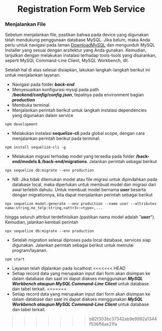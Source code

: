 <h1 align="center">
  <br>
  Registration Form Web Service
  <br>
</h1>

### Menjalankan File
Sebelum menjalankan file, pastikan bahwa pada device yang digunakan telah mendukung penggunaan database MySQL. Jika belum, maka Anda perlu untuk navigasi pada laman [DownloadMySQL](https://dev.mysql.com/downloads/windows/installer/8.0.html) dan mengunduh MySQL Installer yang sesuai dengan arsitektur yang Anda gunakan. Kemudian, lanjutkan dengan melakukan instalasi terhadap tools-tools yang disarankan, seperti MySQL Command-Line Client, MySQL Workbench, dll.

Setelah hal di atas selesai disiapkan, lakukan langkah-langkah berikut ini untuk menjalankan layanan.
- Navigasi pada folder __*back-end*__
- Menyesuaikan konfigurasi mysql pada path __*/backend/config/config.json*__, tepatnya pada environment bagian __*production*__
- Membuka terminal
- Menjalankan perintah berikut untuk langkah instalasi dependencies yang digunakan dalam service
```
npm development
```
- Melakukan instalasi __sequelize-cli__ pada global scope, dengan cara menjalankan perintah berikut pada terminal:
```
npm install sequelize-cli -g
```
- Melakukan migrasi terhadap model yang tersedia pada folder __/back-end/models & /back-end/migrations__. Jalankan perintah sebagai berikut
```
npx sequelize db:migrate --env production
```
- NB: Jika tidak ditemukan model atau file migrasi untuk dipindahkan pada database local, maka diperlukan untuk membuat model dan migrasi dari awal terlebih dahulu. Untuk membuat model bernama __*user*__ beserta dengan migrationnya, kita dapat menjalankan perintah sebagai berikut
```
npx sequelize model:generate --env production --name user --attributes nama:string,no_telp:string,<attr3>:<type>,...
```
hingga seluruh attribut terdefinisikan (pastikan nama model adalah "__*user*__"). Kemudian, jalankan kembali perintah
```
npx sequelize db:migrate --env production
```
- Setelah migration selesai diproses pada local database, services siap digunakan. Jalankan perintah sebagai berikut untuk memulai program/layanan.
```
npm start
```
- Layanan telah dijalankan pada localhost
<<<<<<< HEAD
- Setiap record data yang merupakan input dari form akan disimpan ke dalam database dan saat ini dapat diakses menggunakan __*MySQL Workbench ataupun MySQL Command-Line Client*__ untuk database dan tabel terkait.
=======
- Setiap record data yang merupakan input dari form akan disimpan ke dalam database dan saat ini dapat diakses menggunakan __*MySQL Workbench ataupun MySQL Command-Line Client*__ untuk database dan tabel terkait.
>>>>>>> b82f303bc37342ab9e9992a1344f536ff4ae21fa
